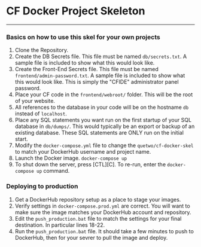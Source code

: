 # CF Docker Project Skeleton
-----------
### Basics on how to use this skel for your own projects
1.  Clone the Repository.
2.  Create the DB Secrets file.  This file must be named `db/secrets.txt`.  A sample file is included to show what this 
would look like.
3.  Create the Front-End Secrets file.  This file must be named `frontend/admin-password.txt`.  A sample file is included 
to show what this would look like.  This is simply the "CFIDE" administrator panel password.
4.  Place your CF code in the `frontend/webroot/` folder.  This will be the root of your website.
5.  All references to the database in your code will be on the hostname `db` instead of `localhost`.  
5.  Place any SQL statements you want run on the first startup of your SQL database in `db/dumps/`.  This would typically
be an export or backup of an existing database.  These SQL statements are ONLY run on the initial start.
6.  Modify the `docker-compose.yml` file to change the `quetwo/cf-docker-skel` to match your DockerHub username and 
project name.  
7.  Launch the Docker image.  `docker-compose up`
8.  To shut down the server, press [CTL][C].   To re-run, enter the `docker-compose up` command.

### Deploying to production
1.  Get a DockerHub repository setup as a place to stage your images.
2.  Verify settings in `docker-compose.prod.yml` are correct.  You will want to make sure the image matches your DockerHub
account and repository.
3.  Edit the `push_production.bat` file to match the settings for your final destination.  In particular lines 18-22.
4.  Run the `push_production.bat` file.  It should take a few minutes to push to DockerHub, then for your sevrer to pull
the image and deploy.   

